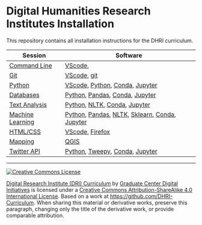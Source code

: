 # Digital Humanities Research Institutes Installation

This repository contains all installation instructions for the DHRI curriculum.

Session | Software
--------| -------------------------
[Command Line](https://github.com/DHRI-Curriculum/command-line) | [VScode](sections/vscode.md), 
[Git](https://github.com/DHRI-Curriculum/git) | [VScode](sections/vscode.md), [git](sections/git.md)
[Python](https://github.com/DHRI-Curriculum/python) | [VScode](sections/vscode.md), [Python](sections/python.md), [Conda](sections/conda.md), [Jupyter](sections/jupyter.md)
[Databases](https://github.com/DHRI-Curriculum/databases) | [Python](sections/python.md), [Pandas](sections/pandas.md), [Conda](sections/conda.md), [Jupyter](sections/jupyter.md)
[Text Analysis](https://github.com/DHRI-Curriculum/text-analysis) | [Python](sections/python.md), [NLTK](sections/nltk.md), [Conda](sections/conda.md), [Jupyter](sections/jupyter.md)
[Machine Learning](https://github.com/DHRI-Curriculum/machine-learning)| [Python](sections/python.md), [Pandas](sections/pandas.md), [NLTK](sections/nltk.md), [Sklearn](sections/sklearn.md), [Conda](sections/conda.md), [Jupyter](sections/jupyter.md)
[HTML/CSS](https://github.com/DHRI-Curriculum/html-css) | [VScode](sections/vscode.md), [Firefox](https://www.mozilla.org/en-US/firefox/new/)
[Mapping](https://github.com/DHRI-Curriculum/mapping) | [QGIS](sections/qgis.md)
[Twitter API](https://github.com/DHRI-Curriculum/twitter-api) | [Python](sections/python.md), [Tweepy](sections/tweepy.md), [Conda](sections/conda.md), [Jupyter](sections/jupyter.md)

<!-- Website | [VScode](sections/vscode.md), [Git](sections/git.md), [Firefox](https://www.mozilla.org/en-US/firefox/new/), [Jekyll](sections/jekyll.md))> -->

-----

[![Creative Commons License](https://i.creativecommons.org/l/by-sa/4.0/88x31.png)](http://creativecommons.org/licenses/by-sa/4.0/)

[Digital Research Institute (DRI) Curriculum](http://purl.org/dc/terms/) by [Graduate Center Digital Initiatives](https://gcdi.commons.gc.cuny.edu/) is licensed under a [Creative Commons Attribution-ShareAlike 4.0 International License](http://creativecommons.org/licenses/by-sa/4.0/). Based on a work at <https://github.com/DHRI-Curriculum>. When sharing this material or derivative works, preserve this paragraph, changing only the title of the derivative work, or provide comparable attribution.
